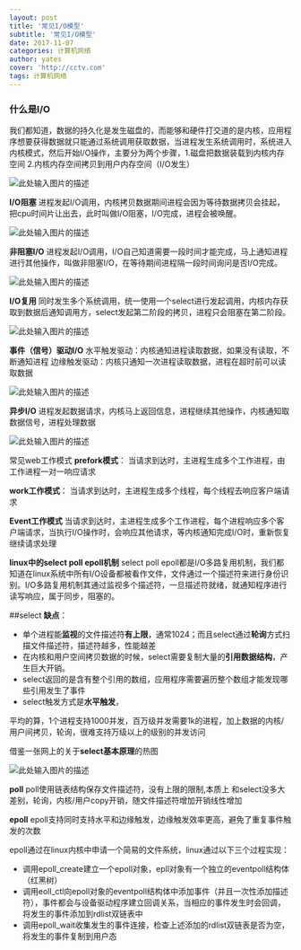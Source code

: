 ```yaml
---
layout: post
title: '常见I/O模型'
subtitle: '常见I/O模型'
date: 2017-11-07
categories: 计算机网络
author: yates
cover: 'http://cctv.com'
tags: 计算机网络
---
```


### 什么是I/O
我们都知道，数据的持久化是发生磁盘的，而能够和硬件打交道的是内核，应用程序想要获得数据就只能通过系统调用获取数据，当进程发生系统调用时，系统进入内核模式，然后开始I/O操作，主要分为两个步骤，1.磁盘把数据装载到内核内存空间 2.内核内存空间拷贝到用户内存空间（I/O发生）

![此处输入图片的描述](http://pev96mxgw.bkt.clouddn.com/img/2018-04-22-computer-system-IO/1.png)

**I/O阻塞**
进程发起I/O调用，内核拷贝数据期间进程会因为等待数据拷贝会挂起，把cpu时间片让出去，此时叫做I/O阻塞，I/O完成，进程会被唤醒。

![此处输入图片的描述](http://pev96mxgw.bkt.clouddn.com/img/2018-04-22-computer-system-IO/2.png)

**非阻塞I/O**
进程发起I/O调用，I/O自己知道需要一段时间才能完成，马上通知进程进行其他操作，叫做非阻塞I/O，在等待期间进程隔一段时间询问是否I/O完成。

![此处输入图片的描述](http://pev96mxgw.bkt.clouddn.com/img/2018-04-22-computer-system-IO/3.png)

**I/O复用**
同时发生多个系统调用，统一使用一个select进行发起调用，内核内存获取到数据后通知调用方，select发起第二阶段的拷贝，进程只会阻塞在第二阶段。

![此处输入图片的描述](http://pev96mxgw.bkt.clouddn.com/img/2018-04-22-computer-system-IO/4.png)


**事件（信号）驱动I/O**
水平触发驱动：内核通知进程读取数据，如果没有读取，不断通知进程
边缘触发驱动：内核只通知一次进程读取数据，进程在超时前可以读取数据

![此处输入图片的描述](http://pev96mxgw.bkt.clouddn.com/img/2018-04-22-computer-system-IO/5.png)


**异步I/O**
进程发起数据请求，内核马上返回信息，进程继续其他操作，内核通知取数据信号，进程处理数据

![此处输入图片的描述](http://pev96mxgw.bkt.clouddn.com/img/2018-04-22-computer-system-IO/6.png)


常见web工作模式
**prefork模式**：
当请求到达时，主进程生成多个工作进程，由工作进程一对一响应请求

**work工作模式**：
当请求到达时，主进程生成多个线程，每个线程去响应客户端请求

**Event工作模式**
当请求到达时，主进程生成多个工作进程，每个进程响应多个客户端请求，当执行I/O操作时，会响应其他请求，等内核通知完成I/O时，重新恢复继续请求处理


**linux中的select poll epoll机制**
select poll epoll都是I/O多路复用机制，我们都知道在linux系统中所有I/O设备都被看作文件，文件通过一个描述符来进行身份识别。I/O多路复用机制其通过监视多个描述符，一旦描述符就绪，就通知程序进行读写响应，属于同步，阻塞的。

##select
**缺点**：

- 单个进程能**监视**的文件描述符**有上限**，通常1024；而且select通过**轮询**方式扫描文件描述符，描述符越多，性能越差
- 在内核和用户空间拷贝数据的时候，select需要复制大量的**引用数据结构**，产生巨大开销。
- select返回的是含有整个引用的数组，应用程序需要遍历整个数组才能发现哪些引用发生了事件
- select触发方式是**水平触发**，

平均的算，1个进程支持1000并发，百万级并发需要1k的进程，加上数据的内核/用户间拷贝，轮询，很难支持万级以上的级别的并发访问

借鉴一张网上的关于**select基本原理**的热图

![此处输入图片的描述](http://pev96mxgw.bkt.clouddn.com/img/2017-11-05-network/3.png) 

**poll**
poll使用链表结构保存文件描述符，没有上限的限制,本质上 和select没多大差别，轮询，内核/用户copy开销，随文件描述符增加开销线性增加

**epoll**
epoll支持同时支持水平和边缘触发，边缘触发效率更高，避免了重复事件触发的次数

epoll通过在linux内核中申请一个简易的文件系统，linux通过以下三个过程实现：

- 调用epoll_create建立一个epoll对象，epll对象有一个独立的eventpoll结构体（红黑树）
- 调用eoll_ctl向epoll对象的eventpoll结构体中添加事件（并且一次性添加描述符），事件都会与设备驱动程序建立回调关系，当相应的事件发生时会回调，将发生的事件添加到rdlist双链表中
- 调用epoll_wait收集发生的事件连接，检查上述添加的rdlist双链表是否为空，将发生的事件复制到用户态
